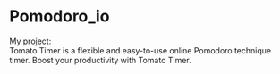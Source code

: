 # Pomodoro_io
My project: <br>
Tomato Timer is a flexible and easy-to-use online Pomodoro technique timer. Boost your productivity with Tomato Timer.